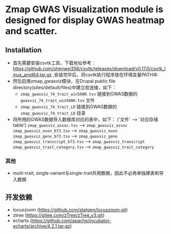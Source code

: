 # Zmap GWAS Visualization module is designed for display GWAS heatmap and scatter.
## Installation
- 首先需要安装csvtk工具，下载地址参考：https://github.com/shenwei356/csvtk/releases/download/v0.17.0/csvtk_linux_amd64.tar.gz ,安装完毕后，将csvtk执行程序放在环境变量PATH中.
- 然后启用zmap_gwasviz模块，在Drupal public file directory(sites/default/files)中建立软连接，如下：
    - `zmap_gwasviz_74_trait_win500K.tsv` 链接到GWAS数据的 `gwasviz_74_trait_win500K.tsv` 文件
    - `zmap_gwasviz_74_trait_LD` 链接到GWAS数据的 `zmap_gwasviz_74_trait_LD` 目录
- 将所用的GWAS数据导入数据库对应的表中，如下： ('文件' --> '对应存储table')
    `zmap_gwasviz_assoc.tsv`       -->     `zmap_gwasviz_assoc`
    `zmap_gwasviz_exon_b73.tsv`    -->     `zmap_gwasviz_exon`
    `zmap_gwasviz_gene_b73.tsv`    -->     `zmap_gwasviz_gene`
    `zmap_gwasviz_transcript_b73.tsv`      -->     `zmap_gwasviz_transcript`
    `zmap_gwasviz_trait_category.tsv`                -->     `zmap_gwasviz_trait_category` 
### 其他
- multi-trait, single-variant与single-trait共用数据，因此不必再单独建表和导入数据


## 开发依赖
- locuszoom (https://github.com/statgen/locuszoom.git)
- ztree (https://gitee.com/zTree/zTree_v3.git)
- echarts (https://github.com/apache/incubator-echarts/archive/4.2.1.tar.gz)